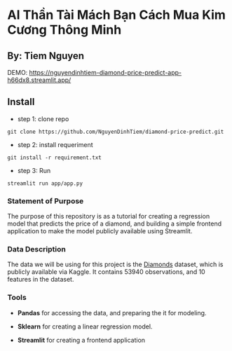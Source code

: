 # AI Thần Tài Mách Bạn Cách Mua Kim Cương Thông Minh #

## By: Tiem Nguyen ##

DEMO: https://nguyendinhtiem-diamond-price-predict-app-h66dx8.streamlit.app/

## Install
 
* step 1: clone repo

```
git clone https://github.com/NguyenDinhTiem/diamond-price-predict.git
```
* step 2: install requeriment 

```
git install -r requirement.txt
```
* step 3: Run
```
streamlit run app/app.py

```

### Statement of Purpose ###

The purpose of this repository is as a tutorial for creating a regression model that predicts the price of a diamond, and building a simple frontend application to make the model publicly available using Streamlit.

### Data Description ###

The data we will be using for this project is the [Diamonds](https://www.kaggle.com/datasets/shivam2503/diamonds) dataset, which is publicly available via Kaggle. It contains 53940 observations, and 10 features in the dataset.

### Tools ###

- **Pandas** for accessing the data, and preparing the it for modeling.

- **Sklearn** for creating a linear regression model.

- **Streamlit** for creating a frontend application
